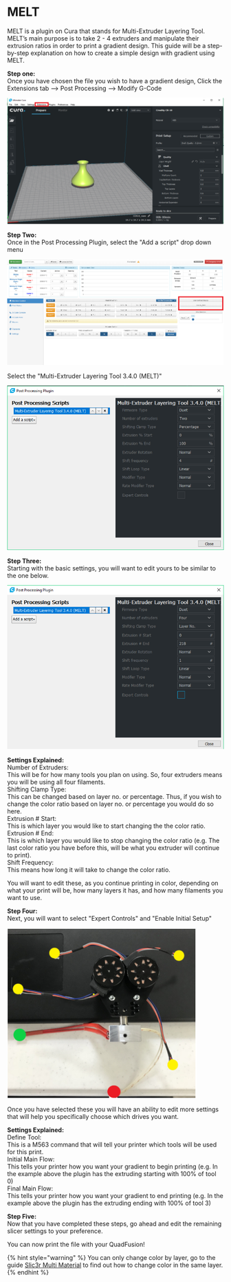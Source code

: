 # MELT

MELT is a plugin on Cura that stands for Multi-Extruder Layering Tool. MELT’s main purpose is to take 2 - 4 extruders and manipulate their extrusion ratios in order to print a gradient design. This guide will be a step-by-step explanation on how to create a simple design with gradient using MELT. 

**Step one:**  
Once you have chosen the file you wish to have a gradient design, Click the Extensions tab --&gt; Post Processing --&gt; Modify G-Code

![](../.gitbook/assets/image%20%2888%29.png)

**Step Two:**  
Once in the Post Processing Plugin, select the "Add a script" drop down menu

![](../.gitbook/assets/image%20%2814%29.png)

Select the "Multi-Extruder Layering Tool 3.4.0 \(MELT\)"

![](../.gitbook/assets/image%20%2862%29.png)

**Step Three:**  
Starting with the basic settings, you will want to edit yours to be similar to the one below. 

![](../.gitbook/assets/image%20%2847%29.png)

**Settings Explained:**  
Number of Extruders:   
This will be for how many tools you plan on using. So, four extruders means you will be using all four filaments.  
Shifting Clamp Type:   
This can be changed based on layer no. or percentage. Thus, if you wish to change the color ratio based on layer no. or percentage you would do so here.  
Extrusion \# Start:   
This is which layer you would like to start changing the the color ratio.  
Extrusion \# End:   
This is which layer you would like to stop changing the color ratio \(e.g. The last color ratio you have before this, will be what you extruder will continue to print\).  
Shift Frequency:  
This means how long it will take to change the color ratio. 

You will want to edit these, as you continue printing in color, depending on what your print will be, how many layers it has, and how many filaments you want to use.

**Step Four:**  
Next, you will want to select "Expert Controls" and "Enable Initial Setup"

![](../.gitbook/assets/image%20%283%29.png)

Once you have selected these you will have an ability to edit more settings that will help you specifically choose which drives you want.

**Settings Explained:**  
Define Tool:  
This is a M563 command that will tell your printer which tools will be used for this print.  
Initial Main Flow:  
This tells your printer how you want your gradient to begin printing \(e.g. In the example above the plugin has the extruding starting with 100% of tool 0\)  
Final Main Flow:  
This tells your printer how you want your gradient to end printing \(e.g. In the example above the plugin has the extruding ending with 100% of tool 3\)

**Step Five:**  
Now that you have completed these steps, go ahead and edit the remaining slicer settings to your preference.   
  
You can now print the file with your QuadFusion!

{% hint style="warning" %}
You can only change color by layer, go to the guide [Slic3r Multi Material](slic3r-multi-material.md) to find out how to change color in the same layer.
{% endhint %}

